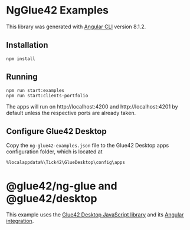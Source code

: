 # NgGlue42 Examples

This library was generated with [Angular CLI](https://github.com/angular/angular-cli) version 8.1.2.

## Installation

```
npm install
```

## Running

```
npm run start:examples
npm run start:clients-portfolio

```
The apps will run on http://localhost:4200 and http://localhost:4201 by default unless the respective ports are already taken.

## Configure Glue42 Desktop

Copy the `ng-glue42-examples.json` file to the Glue42 Desktop apps configuration folder, which is located at
```
%localappdata%\Tick42\GlueDesktop\config\apps
```
# @glue42/ng-glue and @glue42/desktop

This example uses the [Glue42 Desktop JavaScript library](https://www.npmjs.com/package/@glue42/desktop) and its [Angular integration](https://www.npmjs.com/package/@glue42/ng-glue).
